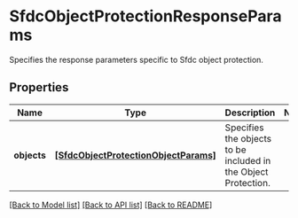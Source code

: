 # SfdcObjectProtectionResponseParams

Specifies the response parameters specific to Sfdc object protection.

## Properties
Name | Type | Description | Notes
------------ | ------------- | ------------- | -------------
**objects** | [**[SfdcObjectProtectionObjectParams]**](SfdcObjectProtectionObjectParams.md) | Specifies the objects to be included in the Object Protection. | 

[[Back to Model list]](../README.md#documentation-for-models) [[Back to API list]](../README.md#documentation-for-api-endpoints) [[Back to README]](../README.md)


